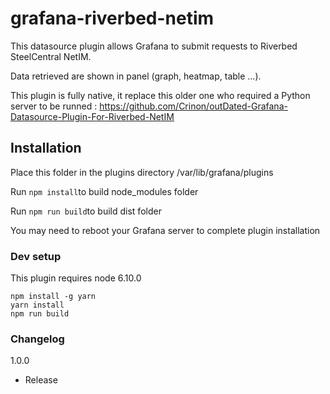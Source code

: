 # grafana-riverbed-netim

This datasource plugin allows Grafana to submit requests to Riverbed SteelCentral NetIM.

Data retrieved are shown in panel (graph, heatmap, table ...).

This plugin is fully native, it replace this older one who required a Python server to be runned : https://github.com/Crinon/outDated-Grafana-Datasource-Plugin-For-Riverbed-NetIM


## Installation

Place this folder in the plugins directory /var/lib/grafana/plugins

Run ```npm install```to build node_modules folder

Run ```npm run build```to build dist folder

You may need to reboot your Grafana server to complete plugin installation




### Dev setup

This plugin requires node 6.10.0

```
npm install -g yarn
yarn install
npm run build
```



### Changelog

1.0.0
- Release
